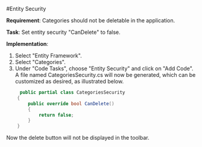 #Entity Security

**Requirement**: Categories should not be deletable in the application.

**Task**: Set entity security "CanDelete" to false.

**Implementation**: 

1. Select "Entity Framework".
2. Select "Categories".
3. Under "Code Tasks", choose "Entity Security" and click on "Add Code". A file named CategoriesSecurity.cs will now be generated, which can be customized as desired, as illustrated below.

```cs
     public partial class CategoriesSecurity
    {
        public override bool CanDelete()
        {
            return false;
        }
    }
```

Now the delete button will not be displayed in the toolbar.